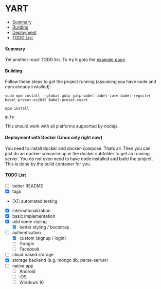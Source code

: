 # YART

- [Summary](#summary)
- [Building](#building)
- [Deployment](#deployment-with-docker)
- [TODO List](#todo-list)

#### Summary
Yet another react TODO list. To try it goto the [example page](https://www.log84.de).

#### Building
Follow these steps to get the project running (assuming you have node and npm already installed):

    sudo npm install --global gulp gulp-babel babel-core babel-register babel-preset-es2015 babel-preset-react

    npm install

    gulp
    
This should work with all platforms supported by nodejs.
    
#### Deployment with Docker (Linux only right now)
You need to install docker and docker-compose. Thats all. Then you can just do an docker-compose up in the docker 
subfolder to get an running server. You do not even need to have node installed and build the project. This is done 
by the build container for you.

#### TODO List
- [ ] better README
- [X] tags
- [X]] automated testing
- [X] internationalization
- [X] basic implementation
- [X] add some styling
    - [X] better styling / bootstrap
- [ ] authentication 
    - [X] custom (signup / login)
    - [ ] Google
    - [ ] Facebook
- [ ] cloud based storage
- [X] storage backend (e.g. mongo db, parse-server)
- [ ] native app
    - [ ] Android
    - [ ] iOS
    - [ ] Windows 10
